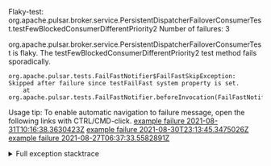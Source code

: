         
Flaky-test: org.apache.pulsar.broker.service.PersistentDispatcherFailoverConsumerTest.testFewBlockedConsumerDifferentPriority2
Number of failures: 3

org.apache.pulsar.broker.service.PersistentDispatcherFailoverConsumerTest is flaky. The testFewBlockedConsumerDifferentPriority2 test method fails sporadically.

```
org.apache.pulsar.tests.FailFastNotifier$FailFastSkipException: Skipped after failure since testFailFast system property is set.
	at org.apache.pulsar.tests.FailFastNotifier.beforeInvocation(FailFastNotifier.java:88)

```

Usage tip: To enable automatic navigation to failure message, open the following links with CTRL/CMD-click.
[example failure 2021-08-31T10:16:38.3630423Z](https://github.com/apache/pulsar/runs/3471501156?check_suite_focus=true#step:10:1181)
[example failure 2021-08-30T23:13:45.3475026Z](https://github.com/apache/pulsar/runs/3467152431?check_suite_focus=true#step:9:437)
[example failure 2021-08-27T06:37:33.5582891Z](https://github.com/apache/pulsar/runs/3440411059?check_suite_focus=true#step:9:2359)


<details>
<summary>Full exception stacktrace</summary>
<code><pre>
org.apache.pulsar.tests.FailFastNotifier$FailFastSkipException: Skipped after failure since testFailFast system property is set.
	at org.apache.pulsar.tests.FailFastNotifier.beforeInvocation(FailFastNotifier.java:88)

</pre></code>
</details>

